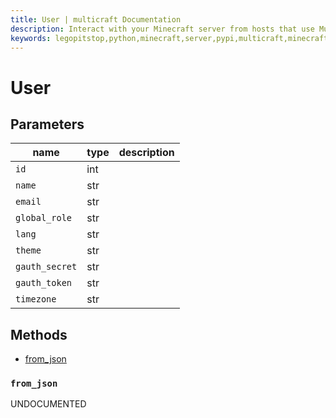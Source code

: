 ```yaml
---
title: User | multicraft Documentation
description: Interact with your Minecraft server from hosts that use Multicraft using Python
keywords: legopitstop,python,minecraft,server,pypi,multicraft,minecraftserver,pythonpackage
---
```


# User

## Parameters

| name           | type | description |
| -------------- | ---- | ----------- |
| `id`           | int  |             |
| `name`         | str  |             |
| `email`        | str  |             |
| `global_role`  | str  |             |
| `lang`         | str  |             |
| `theme`        | str  |             |
| `gauth_secret` | str  |             |
| `gauth_token`  | str  |             |
| `timezone`     | str  |             |

## Methods

- [from_json](#from_json)

### `from_json`

UNDOCUMENTED
